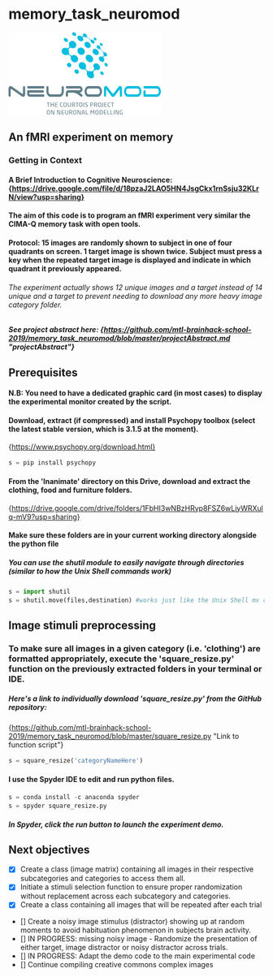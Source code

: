 # memory_task_neuromod
![alt text][logo_neuromod]
## An fMRI experiment on memory
[logo_neuromod]: https://raw.githubusercontent.com/mtl-brainhack-school-2019/memory_task_neuromod/master/logo_neuromod.jpg "Logo on web page"
### Getting in Context
#### A Brief Introduction to Cognitive Neuroscience: {https://drive.google.com/file/d/18pzaJ2LAO5HN4JsgCkx1rnSsju32KLrN/view?usp=sharing}
#### The aim of this code is to program an fMRI experiment very similar the CIMA-Q memory task with open tools.
#### Protocol: 15 images are randomly shown to subject in one of four quadrants on screen. 1 target image is shown twice. Subject must press a key when the repeated target image is displayed and indicate in which quadrant it previously appeared.
###### The experiment actually shows 12 unique images and a target instead of 14 unique and a target to prevent needing to download any more heavy image category folder.
##### See project abstract here: {https://github.com/mtl-brainhack-school-2019/memory_task_neuromod/blob/master/projectAbstract.md "projectAbstract"}


## Prerequisites
#### N.B: You need to have a dedicated graphic card (in most cases) to display the experimental monitor created by the script.

#### Download, extract (if compressed) and install Psychopy toolbox (select the latest stable version, which is 3.1.5 at the moment).
{https://www.psychopy.org/download.html}
```python
s = pip install psychopy
```
#### From the 'Inanimate' directory on this Drive, download and extract the clothing, food and furniture folders.
{https://drive.google.com/drive/folders/1FbHI3wNBzHRyp8FSZ6wLiyWRXulq-mV9?usp=sharing}
#### Make sure these folders are in your current working directory alongside the python file
##### You can use the shutil module to easily navigate through directories (similar to how the Unix Shell commands work)
```python
s = import shutil
s = shutil.move(files,destination) #works just like the Unix Shell mv command
```
## Image stimuli preprocessing
### To make sure all images in a given category (i.e. 'clothing') are formatted appropriately, execute the 'square_resize.py' function on the previously extracted folders in your terminal or IDE.
##### Here's a link to individually download 'square_resize.py' from the GitHub repository:
{https://github.com/mtl-brainhack-school-2019/memory_task_neuromod/blob/master/square_resize.py "Link to function script"}
```python
s = square_resize('categoryNameHere')
```
#### I use the Spyder IDE to edit and run python files.
```python
s = conda install -c anaconda spyder 
s = spyder square_resize.py
```
##### In Spyder, click the run button to launch the experiment demo.

## Next objectives
- [x] Create a class (image matrix) containing all images in their respective subcategories and categories to access them all.
- [x] Initiate a stimuli selection function to ensure proper randomization without replacement across each subcategory and categories.
- [x] Create a class containing all images that will be repeated after each trial
- [] Create a noisy image stimulus (distractor) showing up at random moments to avoid habituation phenomenon in subjects brain activity.
- [] IN PROGRESS: missing noisy image - Randomize the presentation of either target, image distractor or noisy distractor across trials.
- [] IN PROGRESS: Adapt the demo code to the main experimental code
- [] Continue compiling creative commons complex images
